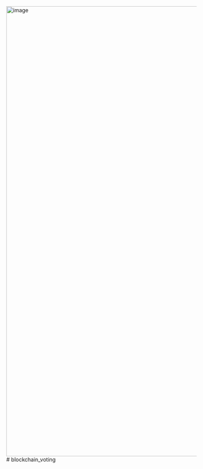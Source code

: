 <img width="1193" alt="image" src="https://user-images.githubusercontent.com/96706954/179348018-c3ecec5a-926d-43f3-819e-98819c4ad458.png">
# blockchain_voting

